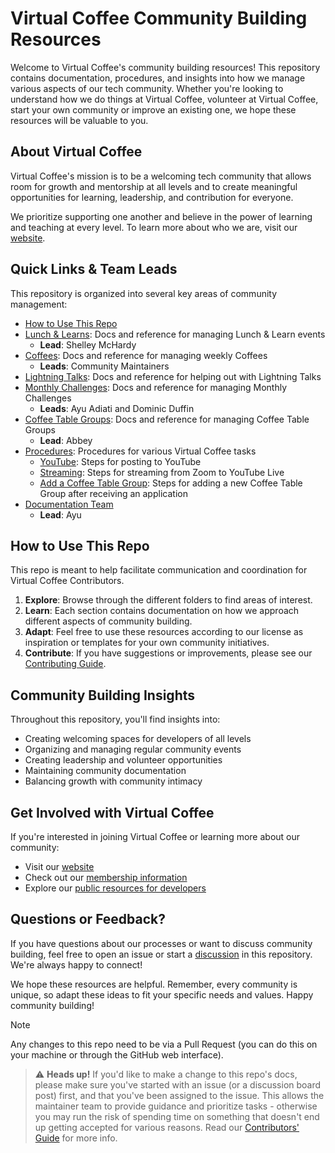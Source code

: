 # Virtual Coffee Community Building Resources

Welcome to Virtual Coffee's community building resources! This repository contains documentation, procedures, and insights into how we manage various aspects of our tech community. Whether you're looking to understand how we do things at Virtual Coffee, volunteer at Virtual Coffee, start your own community or improve an existing one, we hope these resources will be valuable to you.

## About Virtual Coffee

Virtual Coffee's mission is to be a welcoming tech community that allows room for growth and mentorship at all levels and to create meaningful opportunities for learning, leadership, and contribution for everyone.

We prioritize supporting one another and believe in the power of learning and teaching at every level. To learn more about who we are, visit our [website](https://virtualcoffee.io/about).

## Quick Links & Team Leads

This repository is organized into several key areas of community management:

- [How to Use This Repo](#how-to-use-this-repo)
- [Lunch & Learns](./lunch-and-learns): Docs and reference for managing Lunch & Learn events
  - **Lead**: Shelley McHardy
- [Coffees](./coffees): Docs and reference for managing weekly Coffees
  - **Leads**: Community Maintainers
- [Lightning Talks](./lightning-talks): Docs and reference for helping out with Lightning Talks
- [Monthly Challenges](./monthly-challenges): Docs and reference for managing Monthly Challenges
  - **Leads**: Ayu Adiati and Dominic Duffin
- [Coffee Table Groups](./coffee-table-groups): Docs and reference for managing Coffee Table Groups
  - **Lead**: Abbey
- [Procedures](./procedures): Procedures for various Virtual Coffee tasks
  - [YouTube](./procedures/youtube.md): Steps for posting to YouTube
  - [Streaming](./procedures/streaming.md): Steps for streaming from Zoom to YouTube Live
  - [Add a Coffee Table Group](./procedures/add-coffee-table-group.md): Steps for adding a new Coffee Table Group after receiving an application
- [Documentation Team](https://github.com/Virtual-Coffee/VC-Community-Docs/blob/main/docs/roles-and-responsibilities/team-leads.md#documentation-team-lead)
  - **Lead**: Ayu

## How to Use This Repo

This repo is meant to help facilitate communication and coordination for Virtual Coffee Contributors.

1. **Explore**: Browse through the different folders to find areas of interest.
2. **Learn**: Each section contains documentation on how we approach different aspects of community building.
3. **Adapt**: Feel free to use these resources according to our license as inspiration or templates for your own community initiatives.
4. **Contribute**: If you have suggestions or improvements, please see our [Contributing Guide](./CONTRIBUTING.md).

## Community Building Insights

Throughout this repository, you'll find insights into:
- Creating welcoming spaces for developers of all levels
- Organizing and managing regular community events
- Creating leadership and volunteer opportunities
- Maintaining community documentation
- Balancing growth with community intimacy

## Get Involved with Virtual Coffee

If you're interested in joining Virtual Coffee or learning more about our community:
- Visit our [website](https://virtualcoffee.io)
- Check out our [membership information](https://virtualcoffee.io/join)
- Explore our [public resources for developers](https://virtualcoffee.io/resources)

## Questions or Feedback?

If you have questions about our processes or want to discuss community building, feel free to open an issue or start a [discussion](https://github.com/Virtual-Coffee/VC-Community-Docs/discussions) in this repository. We're always happy to connect!

We hope these resources are helpful. Remember, every community is unique, so adapt these ideas to fit your specific needs and values. Happy community building!


> [!NOTE]  
> Any changes to this repo need to be via a Pull Request (you can do this on your machine or through the GitHub web interface).

> ⚠️ **Heads up!** If you'd like to make a change to this repo's docs, please make sure you've started with an issue (or a discussion board post) first, and that you've been assigned to the issue. This allows the maintainer team to provide guidance and prioritize tasks - otherwise you may run the risk of spending time on something that doesn't end up getting accepted for various reasons. Read our [Contributors' Guide](./CONTRIBUTING.md) for more info.

